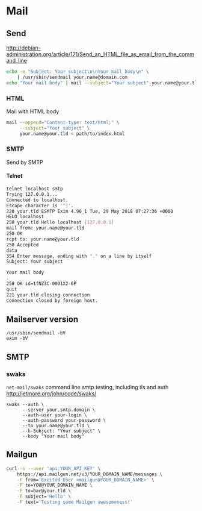 # Mail

## Send

<http://debian-administration.org/article/171/Send_an_HTML_file_as_email_from_the_command_line>

```sh
echo -e "Subject: Your subject\n\nYour mail body\n" \
    | /usr/sbin/sendmail your.name@domain.com
echo "Your mail body" | mail --subject="Your subject" your.name@your.tld
```

### HTML

Mail with HTML body

```sh
mail --append="Content-type: text/html;" \
     --subject="Your subject" \
     your.name@your.tld < path/to/index.html
```

### SMTP

Send by SMTP

#### Telnet

```sh
telnet localhost smtp
Trying 127.0.0.1...
Connected to localhost.
Escape character is '^]'.
220 your.tld ESMTP Exim 4.90_1 Tue, 29 May 2018 07:27:36 +0000
HELO localhost
250 your.tld Hello localhost [127.0.0.1]
mail from: your.name@your.tld
250 OK
rcpt to: your.name@your.tld
250 Accepted
data
354 Enter message, ending with "." on a line by itself
Subject: Your subject

Your mail body
.
250 OK id=1fNZ3C-0001X2-6P
quit
221 your.tld closing connection
Connection closed by foreign host.
```

## Mailserver version

    /usr/sbin/sendmail -bV
    exim -bV

## SMTP

### swaks

`net-mail/swaks` command line smtp testing, including tls and auth
<http://jetmore.org/john/code/swaks/>

    swaks --auth \
          --server your.smtp.domain \
          --auth-user your-login \
          --auth-password your-password \
          --to your.name@your.tld \
          --h-Subject: "Your subject" \
          --body "Your mail body"

## Mailgun

```sh
curl -s --user 'api:YOUR_API_KEY' \
    https://api.mailgun.net/v3/YOUR_DOMAIN_NAME/messages \
    -F from='Excited User <mailgun@YOUR_DOMAIN_NAME>' \
    -F to=YOU@YOUR_DOMAIN_NAME \
    -F to=bar@your.tld \
    -F subject='Hello' \
    -F text='Testing some Mailgun awesomeness!'
```
